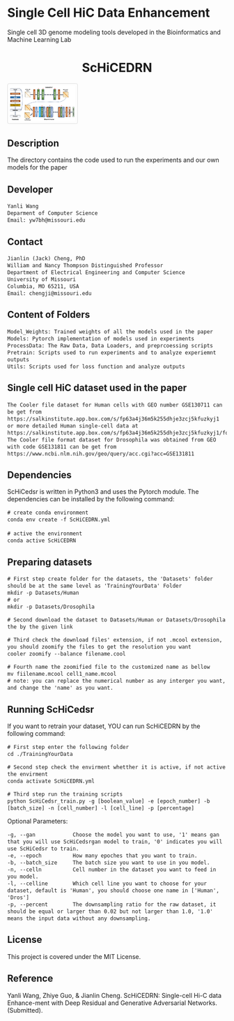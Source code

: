 # Single Cell HiC Data Enhancement
Single cell 3D genome modeling tools developed in the Bioinformatics and Machine Learning Lab

<h1 align="center">ScHiCEDRN</h1>

<img
  src="./showing.jpg"
  alt="The method used in our paper"
  title="ScHiCedsr and ScHiCedsrgan"
  style="border: 1px solid #ddd; border-radius: 4px; padding: 5px; max-width: 150px">


## Description
The directory contains the code used to run the experiments and our own models for the paper

## Developer

```
Yanli Wang
Deparment of Computer Science
Email: yw7bh@missouri.edu
```

## Contact

```
Jianlin (Jack) Cheng, PhD
William and Nancy Thompson Distinguished Professor
Department of Electrical Engineering and Computer Science
University of Missouri
Columbia, MO 65211, USA
Email: chengji@missouri.edu
```

## Content of Folders

```
Model_Weights: Trained weights of all the models used in the paper
Models: Pytorch implementation of models used in experiments
ProcessData: The Raw Data, Data Loaders, and preprcoessing scripts
Pretrain: Scripts used to run experiments and to analyze experiemnt outputs
Utils: Scripts used for loss function and analyze outputs 
```

## Single cell HiC dataset used in the paper

```
The Cooler file dataset for Human cells with GEO number GSE130711 can be get from https://salkinstitute.app.box.com/s/fp63a4j36m5k255dhje3zcj5kfuzkyj1 or more detailed Human single-cell data at https://salkinstitute.app.box.com/s/fp63a4j36m5k255dhje3zcj5kfuzkyj1/folder/82405563291
The Cooler file format dataset for Drosophila was obtained from GEO with code GSE131811 can be get from https://www.ncbi.nlm.nih.gov/geo/query/acc.cgi?acc=GSE131811 
```

## Dependencies

ScHiCedsr is written in Python3 and uses the Pytorch module. 
The dependencies can be installed by the following command:

```
# create conda environment
conda env create -f ScHiCEDRN.yml

# active the environment
conda active ScHiCEDRN
```
## Preparing datasets
```
# First step create folder for the datasets, the 'Datasets' folder should be at the same level as 'TrainingYourData' Folder 
mkdir -p Datasets/Human
# or
mkdir -p Datasets/Drosophila 
```
```
# Second download the dataset to Datasets/Human or Datasets/Drosophila the by the given link
```
```
# Third check the download files' extension, if not .mcool extension, you should zoomify the files to get the resolution you want
cooler zoomify --balance filename.cool
```
```
# Fourth name the zoomified file to the customized name as bellow
mv fiilename.mcool cell1_name.mcool
# note: you can replace the numerical number as any interger you want, and change the 'name' as you want.
```
## Running ScHiCedsr

If you want to retrain your dataset, YOU can run ScHiCEDRN by the following command:

```
# First step enter the following folder
cd ./TrainingYourData
```
```
# Second step check the envirment whetther it is active, if not active the envirment 
conda activate ScHiCEDRN.yml
```
```
# Third step run the training scripts
python ScHiCedsr_train.py -g [boolean_value] -e [epoch_number] -b [batch_size] -n [cell_number] -l [cell_line] -p [percentage]
```

Optional Parameters:

```
-g, --gan            Choose the model you want to use, '1' means gan that you will use ScHiCedsrgan model to train, '0' indicates you will use ScHiCedsr to train.
-e, --epoch          How many epoches that you want to train.
-b, --batch_size     The batch size you want to use in you model.
-n, --celln          Cell number in the dataset you want to feed in you model.
-l, --celline        Which cell line you want to choose for your dataset, default is 'Human', you should choose one name in ['Human', 'Dros']
-p, --percent        The downsampling ratio for the raw dataset, it should be equal or larger than 0.02 but not larger than 1.0, '1.0' means the input data without any downsampling. 
```
## License
This project is covered under the MIT License.

## Reference
Yanli Wang, Zhiye Guo, & Jianlin Cheng. ScHiCEDRN: Single-cell Hi-C data Enhance-ment with Deep Residual and Generative Adversarial Networks. (Submitted).




